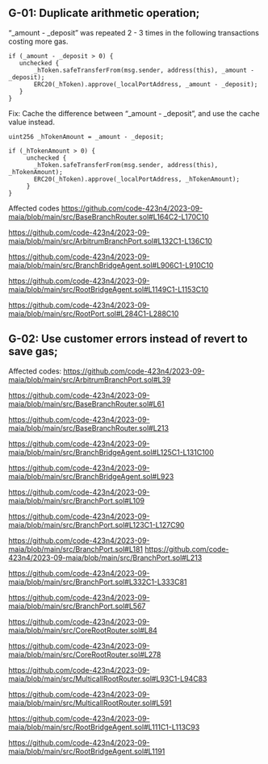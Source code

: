 ## G-01: Duplicate arithmetic operation;
 “_amount - _deposit” was repeated 2 - 3 times in the following transactions costing more gas.

```sol
if (_amount - _deposit > 0) {
   unchecked {
       _hToken.safeTransferFrom(msg.sender, address(this), _amount - _deposit);
       ERC20(_hToken).approve(_localPortAddress, _amount - _deposit);
   }
}
```


Fix: 
Cache the difference between   “_amount - _deposit”, and use the cache value instead.

```sol
uint256 _hTokenAmount = _amount - _deposit;

if (_hTokenAmount > 0) {
     unchecked {
       _hToken.safeTransferFrom(msg.sender, address(this), _hTokenAmount);
       ERC20(_hToken).approve(_localPortAddress, _hTokenAmount);
     }
}
```



Affected codes
 https://github.com/code-423n4/2023-09-maia/blob/main/src/BaseBranchRouter.sol#L164C2-L170C10

https://github.com/code-423n4/2023-09-maia/blob/main/src/ArbitrumBranchPort.sol#L132C1-L136C10

https://github.com/code-423n4/2023-09-maia/blob/main/src/BranchBridgeAgent.sol#L906C1-L910C10

https://github.com/code-423n4/2023-09-maia/blob/main/src/RootBridgeAgent.sol#L1149C1-L1153C10

https://github.com/code-423n4/2023-09-maia/blob/main/src/RootPort.sol#L284C1-L288C10

## G-02: Use customer errors instead of revert to save gas;

Affected codes:
https://github.com/code-423n4/2023-09-maia/blob/main/src/ArbitrumBranchPort.sol#L39

https://github.com/code-423n4/2023-09-maia/blob/main/src/BaseBranchRouter.sol#L61

https://github.com/code-423n4/2023-09-maia/blob/main/src/BaseBranchRouter.sol#L213

https://github.com/code-423n4/2023-09-maia/blob/main/src/BranchBridgeAgent.sol#L125C1-L131C100

https://github.com/code-423n4/2023-09-maia/blob/main/src/BranchBridgeAgent.sol#L923

https://github.com/code-423n4/2023-09-maia/blob/main/src/BranchPort.sol#L109

https://github.com/code-423n4/2023-09-maia/blob/main/src/BranchPort.sol#L123C1-L127C90

https://github.com/code-423n4/2023-09-maia/blob/main/src/BranchPort.sol#L181
https://github.com/code-423n4/2023-09-maia/blob/main/src/BranchPort.sol#L213

https://github.com/code-423n4/2023-09-maia/blob/main/src/BranchPort.sol#L332C1-L333C81

https://github.com/code-423n4/2023-09-maia/blob/main/src/BranchPort.sol#L567

https://github.com/code-423n4/2023-09-maia/blob/main/src/CoreRootRouter.sol#L84

https://github.com/code-423n4/2023-09-maia/blob/main/src/CoreRootRouter.sol#L278

https://github.com/code-423n4/2023-09-maia/blob/main/src/MulticallRootRouter.sol#L93C1-L94C83

https://github.com/code-423n4/2023-09-maia/blob/main/src/MulticallRootRouter.sol#L591

https://github.com/code-423n4/2023-09-maia/blob/main/src/RootBridgeAgent.sol#L111C1-L113C93

https://github.com/code-423n4/2023-09-maia/blob/main/src/RootBridgeAgent.sol#L1191






